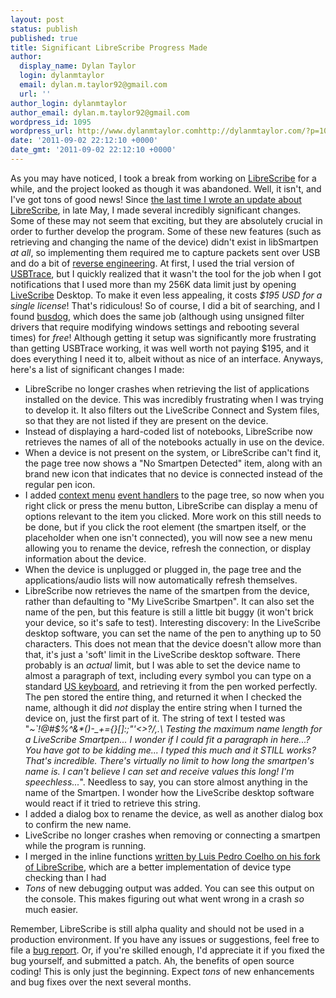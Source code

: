 ```yaml
---
layout: post
status: publish
published: true
title: Significant LibreScribe Progress Made
author:
  display_name: Dylan Taylor
  login: dylanmtaylor
  email: dylan.m.taylor92@gmail.com
  url: ''
author_login: dylanmtaylor
author_email: dylan.m.taylor92@gmail.com
wordpress_id: 1095
wordpress_url: http://www.dylanmtaylor.comhttp://dylanmtaylor.com/?p=1095
date: '2011-09-02 22:12:10 +0000'
date_gmt: '2011-09-02 22:12:10 +0000'
---
```

<p>As you may have noticed, I took a break from working on <a href="https://github.com/dylanmtaylor/LibreScribe">LibreScribe</a> for a while, and the project looked as though it was abandoned. Well, it isn't, and I've got tons of good news! Since <a href="http://dylanmtaylor.com/2011/05/21/librescribe-progress-update/">the last time I wrote an update about LibreScribe</a>, in late May, I made several incredibly significant changes. Some of these may not seem that exciting, but they are absolutely crucial in order to further develop the program. Some of these new features (such as retrieving and changing the name of the device) didn't exist in libSmartpen <em>at all</em>, so implementing them required me to capture packets sent over USB and do a bit of <a class="zem_slink" title="Reverse engineering" href="http://en.wikipedia.org/wiki/Reverse_engineering" rel="wikipedia">reverse engineering</a>. At first, I used the trial version of <a href="http://www.sysnucleus.com/index.html">USBTrace</a>, but I quickly realized that it wasn't the tool for the job when I got notifications that I used more than my 256K data limit just by opening <a class="zem_slink" title="Livescribe " href="http://www.livescribe.com" rel="homepage">LiveScribe</a> Desktop. To make it even less appealing, it costs <em>$195 USD</em> <em>for a single license</em>! That's ridiculous! So of course, I did a bit of searching, and I found <a href="http://code.google.com/p/busdog/">busdog</a>, which does the same job (although using unsigned filter drivers that require modifying windows settings and rebooting several times) for <em>free</em>! Although getting it setup was significantly more frustrating than getting USBTrace working, it was well worth not paying $195, and it does everything I need it to, albeit without as nice of an interface. Anyways, here's a list of significant changes I made:</p>
<ul>
<li>LibreScribe no longer crashes when retrieving the list of applications installed on the device. This was incredibly frustrating when I was trying to develop it. It also filters out the LiveScribe Connect and System files, so that they are not listed if they are present on the device.</li>
<li>Instead of displaying a hard-coded list of notebooks, LibreScribe now retrieves the names of all of the notebooks actually in use on the device.</li>
<li>When a device is not present on the system, or LibreScribe can't find it, the page tree now shows a "No Smartpen Detected" item, along with an brand new icon that indicates that no device is connected instead of the regular pen icon.</li>
<li>I added <a class="zem_slink" title="Context menu" href="http://en.wikipedia.org/wiki/Context_menu" rel="wikipedia">context menu</a> <a class="zem_slink" title="Event (computing)" href="http://en.wikipedia.org/wiki/Event_%28computing%29" rel="wikipedia">event handlers</a> to the page tree, so now when you right click or press the menu button, LibreScribe can display a menu of options relevant to the item you clicked. More work on this still needs to be done, but if you click the root element (the smartpen itself, or the placeholder when one isn't connected), you will now see a new menu allowing you to rename the device, refresh the connection, or display information about the device.</li>
<li>When the device is unplugged or plugged in, the page tree and the applications/audio lists will now automatically refresh themselves.</li>
<li>LibreScribe now retrieves the name of the smartpen from the device, rather than defaulting to "My LiveScribe Smartpen". It can also set the name of the pen, but this feature is still a little bit buggy (it won't brick your device, so it's safe to test). Interesting discovery: In the LiveScribe desktop software, you can set the name of the pen to anything up to 50 characters. This does not mean that the device doesn't allow more than that, it's just a 'soft' limit in the LiveScribe desktop software. There probably is an <em>actual</em> limit, but I was able to set the device name to almost a paragraph of text, including every symbol you can type on a standard <a class="zem_slink" title="Keyboard layout" href="http://en.wikipedia.org/wiki/Keyboard_layout" rel="wikipedia">US keyboard</a>, and retrieving it from the pen worked perfectly. The pen stored the entire thing, and returned it when I checked the name, although it did <em>not</em> display the entire string when I turned the device on, just the first part of it. The string of text I tested was "<em>~`!@#$%^&amp;*()-_+={}[]:;"'&lt;&gt;?/,.\ Testing the maximum name length for a LiveScribe Smartpen... I wonder if I could fit a paragraph in here...? You have got to be kidding me... I typed this much and it STILL works? That's incredible. There's virtually no limit to how long the smartpen's name is. I can't believe I can set and receive values this long! I'm speechless...</em>". Needless to say, you can store almost anything in the name of the Smartpen. I wonder how the LiveScribe desktop software would react if it tried to retrieve this string.</li>
<li>I added a dialog box to rename the device, as well as another dialog box to confirm the new name.</li>
<li>LiveScribe no longer crashes when removing or connecting a smartpen while the program is running.</li>
<li>I merged in the inline functions <a href="https://github.com/luispedro/LibreScribe/commit/a11739481261eb40bca07967ce5ad04ae5664e0c">written by Luis Pedro Coelho on his fork of LibreScribe</a>, which are a better implementation of device type checking than I had</li>
<li><em>Tons</em> of new debugging output was added. You can see this output on the console. This makes figuring out what went wrong in a crash <em>so</em> much easier.</li>
</ul>
<p>Remember, LibreScribe is still alpha quality and should not be used in a production environment. If you have any issues or suggestions, feel free to file a <a href="https://github.com/dylanmtaylor/LibreScribe/issues/new">bug report</a>. Or, if you're skilled enough, I'd appreciate it if you fixed the bug yourself, and submitted a patch. Ah, the benefits of open source coding! This is only just the beginning. Expect <em>tons</em> of new enhancements and bug fixes over the next several months.</p>
<div class="zemanta-pixie" style="margin-top: 10px; height: 15px;"><img class="zemanta-pixie-img" style="float: right;" src="http://img.zemanta.com/pixy.gif?x-id=5073270c-b014-4354-9d04-19e8a53ec461" alt="" /></div>
